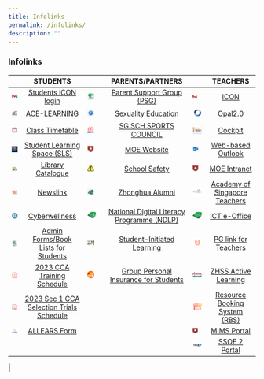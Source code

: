 ```yaml
---
title: Infolinks
permalink: /infolinks/
description: ""
---
```

### **Infolinks**

|  | STUDENTS |  | PARENTS/PARTNERS |  | TEACHERS |
|---|:---:|---|:---:|---|:---:|
| <img src="/images/Icon.png"> | [Students iCON login](https://workspace.google.com/dashboard) | <img src="/images/PSG.png" style="width:50%">  | [Parent Support Group (PSG)](https://staging.d1ph2u5puaqsvh.amplifyapp.com/about-us/psg/) |<img src="/images/Icon.png" style="width:50%"> | [ICON](https://icon.moe.edu.sg/) |
| <img src="/images/s2.png"> | [ACE-LEARNING](https://www.ace-learning.com/) |<img src="/images/SE.png" style="width:50%">  | [Sexuality Education](https://staging.d1ph2u5puaqsvh.amplifyapp.com/infolinks/sex-edu) | <img src="/images/OPAL.png">  | [Opal2.0](https://www.opal2.moe.edu.sg/app/learner) |
| <img src="/images/s3.png">| [Class Timetable](https://staging.d1ph2u5puaqsvh.amplifyapp.com/infolinks/class-timetable-for-2023/) |<img src="/images/SSSC.png" style="width:50%"> | [SG SCH SPORTS COUNCIL](https://nsg.moe.edu.sg/sssc) | <img src= "/images/t3.png"> | [Cockpit](https://schoolcockpit.moe.gov.sg/)  |
|<img src="/images/SLS.png"> | [Student Learning Space (SLS)](https://vle.learning.moe.edu.sg/) | <img src="/images/MOE.png" style="width:50%"> | [MOE Website](https://www.moe.gov.sg/) | <img src="/images/Outlook.png" style="width:65%">  | [Web-based Outlook](https://schools.gov.sg) |
|<img src="/images/s5.png"> | [Library Catalogue](https://schoolibrary.moe.edu.sg/zhonghuasec) | <img src="/images/SS.png" style="width:50%">  | [School Safety](https://intranet.moe.gov.sg/schoolsafety/)  | <img src="/images/MOE.png" style="width:65%"> | [MOE Intranet](https://intranet.moe.gov.sg/)  |
| <img src="/images/s6.png"> | [Newslink](https://www.newslink.sg/user/Login.action?login=&loginKey=vyTVq8L4j1coT5p9N6ZOau2kD%2FHuyVB0EnG7V35h6ZQ%3D%0D%0A) | <img src="/images/p6.jpg" style="width:50%"> | [Zhonghua Alumni](https://zhonghua-alumni.org.sg/) | <img src="/images/AST.jpg">  | [Academy of Singapore Teachers](https://academyofsingaporeteachers.moe.edu.sg/) |
|<img src="/images/s7.png"> | [Cyberwellness](https://www.csa.gov.sg/gosafeonline/) | <img src="/images/logo.png" style="width:65%"> | [National Digital Literacy Programme (NDLP)](https://sites.google.com/moe.edu.sg/zhssndlp) | <img src="/images/logo.png">  | [ICT e-Office](https://sites.google.com/moe.edu.sg/zhssictoffice/home) |
| <img src="/images/s8.jpeg"> | [Admin Forms/Book Lists for Students](https://staging.d1ph2u5puaqsvh.amplifyapp.com/infolinks/admin-forms-book-lists-for-students/) | <img src="/images/SIL.jpg" style="width:50%"> | [Student-Initiated Learning](https://sites.google.com/moe.edu.sg/zhsssil) | <img src="/images/PG.png">  | [PG link for Teachers](https://pg.moe.edu.sg/) |
| <img src="/images/PDF.png"> | [2023 CCA Training Schedule](/files/2023%20CCA%20Schedule.pdf) |<img src="/images/ntuc.png" style="width:50%">  | [Group Personal Insurance for Students](https://www.income.com.sg/group-insurance-for-schools-and-moe-personnel/group-personal-accident-for-students) | ![](/images/t9.jpg) | [ZHSS Active Learning](https://sites.google.com/moe.edu.sg/zhssactive/home) |
|<img src="/images/PDF.png">| [2023 Sec 1 CCA Selection Trials Schedule](/files/2023%20CCA%20Trials.pdf) |  |  |<img src="/images/RBS.png">| [Resource Booking System (RBS)](https://rbs.avero-tech.com/) |
|<img src="/images/All Ears.png"> | [ALLEARS Form](https://forms.moe.edu.sg/) |  |  |<img src="/images/MOE.png" style="width:60%"> | [MIMS Portal](https://portal.mims.moe.gov.sg/) |
|  |     |  |     | <img src="/images/SSOE2.jpg">| [SSOE 2 Portal](https://adfs.schools.moe.edu.sg/adfs/ls/?SAMLRequest=jVJbT8IwFP4rS9%2FZpVxt2BKEGElQF5g%2B%2BFa6M2jStbOnm%2FrvHQMDPkB8Pf1u53ydIi8Vrdisdnu9ho8a0HlfpdLIji8xqa1mhqNEpnkJyJxgm9nTilE%2FZJU1zgijiDdDBOuk0XOjsS7BbsA2UsDrehWTvXMVsiBANED90oAPee3jLtC8qfgO%2FNwQb9FaS80PGmcGzwv0UeyNUXhJPMwDhQHxHowV0MWPScEVAvGWi5hsnudCjIfjkE76UPRHvMi3k0EhxpPBoKBiANBvgZhyRNnAmYpYw1Kj49rFhIaU9sK7Hh1lIWV0yKKRH0b0nXjpafF7qXOpd7evtD2CkD1mWdpLXzZZJ9DIHOxzi%2F7ngd7AYnecVpMk064f1gW2l5XdzsJ%2FeyLJNdNpcCl9MqrYIelykRolxbc3U8p8zi1w16Z3toauiJK76%2B6RH3UTmfeKDspqjRUIWUjISZCcbP%2F%2BxeQH&RelayState=https%3A%2F%2Fssoe2.moe.edu.sg%2Fnavpage.do) |
|